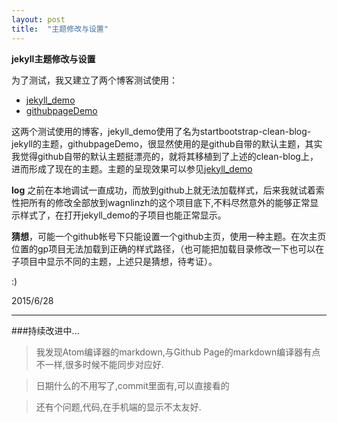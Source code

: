```yaml
---
layout: post
title:  "主题修改与设置"
---
```


**jekyll主题修改与设置**

为了测试，我又建立了两个博客测试使用：

- [jekyll_demo](http://wagnlinzh.github.io/jekyll_demo)
- [githubpageDemo](http://wagnlinzh.github.io/githubpageDemo)

这两个测试使用的博客，jekyll_demo使用了名为startbootstrap-clean-blog-jekyll的主题，githubpageDemo，很显然使用的是github自带的默认主题，其实我觉得github自带的默认主题挺漂亮的，就将其移植到了上述的clean-blog上，进而形成了现在的主题。主题的呈现效果可以参见[jekyll_demo](http://wagnlinzh.github.io/jekyll_demo)


**log**
之前在本地调试一直成功，而放到github上就无法加载样式，后来我就试着索性把所有的修改全部放到wagnlinzh的这个项目底下,不料尽然意外的能够正常显示样式了，在打开jekyll_demo的子项目也能正常显示。

**猜想**，可能一个github帐号下只能设置一个github主页，使用一种主题。在次主页位置的gp项目无法加载到正确的样式路径，（也可能把加载目录修改一下也可以在子项目中显示不同的主题，上述只是猜想，待考证）。


:)

2015/6/28

<hr>

###持续改进中...


> 我发现Atom编译器的markdown,与Github Page的markdown编译器有点不一样,很多时候不能同步对应好.

>日期什么的不用写了,commit里面有,可以直接看的

>还有个问题,代码,在手机端的显示不太友好.
